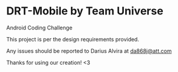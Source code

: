 DRT-Mobile by Team Universe
==========

Android Coding Challenge

This project is per the design requirements provided.

Any issues should be reported to Darius Alvira at da868j@att.com

Thanks for using our creation! <3